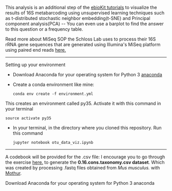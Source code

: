 This analysis is an additional step of the [ebioKit tutorials](http://77.235.253.122/tutorials/courses/16s-metabarcoding-analysis/) to visualize the results of 16S metabarcoding using unsupervised learning techniques such as t-distributed stochastic neighbor embedding(t-SNE) and Principal component analysis(PCA) -- You can even use a barplot to find the answer to this question or a frequency table.

Read more about MiSeq SOP the Schloss Lab uses to process their 16S rRNA gene sequences that are generated using Illumina's MiSeq platform using paired end reads [here.](https://www.mothur.org/wiki/MiSeq_SOP)

---
Setting up your environment
* Download Anaconda for your operating system for Python 3 [anaconda](https://www.anaconda.com/download/)
* Create a conda environment like mine:

  `conda env create -f environment.yml`

This creates an environment called py35. Activate it with this command in your terminal

  `source activate py35`

* In your terminal, in the directory where you cloned this repository. Run this command

  `jupyter notebook otu_data_viz.ipynb`
    
---

A codebook will be provided for the .csv file: I encourage you to go through the exercise [here.](http://77.235.253.122/tutorials/courses/16s-metabarcoding-analysis/) to generate the **0.16.cons.taxonomy.csv dataset**. Which was created by processing .fastq files obtained from *Mus musculus.* with [Mothur](https://www.mothur.org/).

Download Anaconda for your operating system for Python 3 anaconda

 